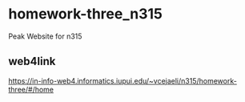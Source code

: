 # homework-three_n315
 Peak Website for n315

## web4link
https://in-info-web4.informatics.iupui.edu/~vcejaeli/n315/homework-three/#/home
